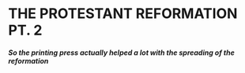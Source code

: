#                    THE PROTESTANT REFORMATION PT. 2  

##### So the printing press actually helped a lot with the spreading of the reformation